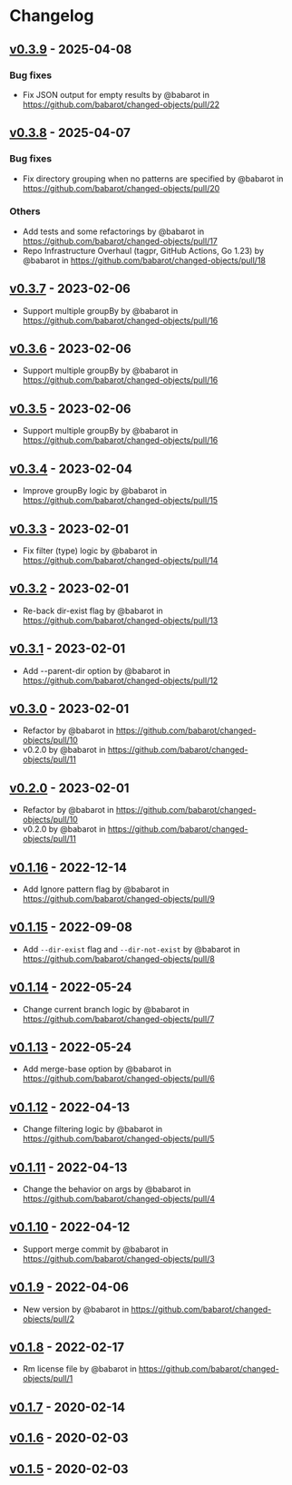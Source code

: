 # Changelog

## [v0.3.9](https://github.com/babarot/changed-objects/compare/v0.3.8...v0.3.9) - 2025-04-08
### Bug fixes
- Fix JSON output for empty results by @babarot in https://github.com/babarot/changed-objects/pull/22

## [v0.3.8](https://github.com/babarot/changed-objects/compare/v0.3.7...v0.3.8) - 2025-04-07
### Bug fixes
- Fix directory grouping when no patterns are specified by @babarot in https://github.com/babarot/changed-objects/pull/20
### Others
- Add tests and some refactorings by @babarot in https://github.com/babarot/changed-objects/pull/17
- Repo Infrastructure Overhaul (tagpr, GitHub Actions, Go 1.23) by @babarot in https://github.com/babarot/changed-objects/pull/18

## [v0.3.7](https://github.com/babarot/changed-objects/compare/v0.3.4...v0.3.7) - 2023-02-06
- Support multiple groupBy by @babarot in https://github.com/babarot/changed-objects/pull/16

## [v0.3.6](https://github.com/babarot/changed-objects/compare/v0.3.4...v0.3.6) - 2023-02-06
- Support multiple groupBy by @babarot in https://github.com/babarot/changed-objects/pull/16

## [v0.3.5](https://github.com/babarot/changed-objects/compare/v0.3.4...v0.3.5) - 2023-02-06
- Support multiple groupBy by @babarot in https://github.com/babarot/changed-objects/pull/16

## [v0.3.4](https://github.com/babarot/changed-objects/compare/v0.3.3...v0.3.4) - 2023-02-04
- Improve groupBy logic by @babarot in https://github.com/babarot/changed-objects/pull/15

## [v0.3.3](https://github.com/babarot/changed-objects/compare/v0.3.2...v0.3.3) - 2023-02-01
- Fix filter (type) logic by @babarot in https://github.com/babarot/changed-objects/pull/14

## [v0.3.2](https://github.com/babarot/changed-objects/compare/v0.3.1...v0.3.2) - 2023-02-01
- Re-back dir-exist flag by @babarot in https://github.com/babarot/changed-objects/pull/13

## [v0.3.1](https://github.com/babarot/changed-objects/compare/v0.3.0...v0.3.1) - 2023-02-01
- Add --parent-dir option by @babarot in https://github.com/babarot/changed-objects/pull/12

## [v0.3.0](https://github.com/babarot/changed-objects/compare/v0.1.16...v0.3.0) - 2023-02-01
- Refactor by @babarot in https://github.com/babarot/changed-objects/pull/10
- v0.2.0 by @babarot in https://github.com/babarot/changed-objects/pull/11

## [v0.2.0](https://github.com/babarot/changed-objects/compare/v0.1.16...v0.2.0) - 2023-02-01
- Refactor by @babarot in https://github.com/babarot/changed-objects/pull/10
- v0.2.0 by @babarot in https://github.com/babarot/changed-objects/pull/11

## [v0.1.16](https://github.com/babarot/changed-objects/compare/v0.1.15...v0.1.16) - 2022-12-14
- Add Ignore pattern flag by @babarot in https://github.com/babarot/changed-objects/pull/9

## [v0.1.15](https://github.com/babarot/changed-objects/compare/v0.1.14...v0.1.15) - 2022-09-08
- Add `--dir-exist` flag and `--dir-not-exist` by @babarot in https://github.com/babarot/changed-objects/pull/8

## [v0.1.14](https://github.com/babarot/changed-objects/compare/v0.1.13...v0.1.14) - 2022-05-24
- Change current branch logic by @babarot in https://github.com/babarot/changed-objects/pull/7

## [v0.1.13](https://github.com/babarot/changed-objects/compare/v0.1.12...v0.1.13) - 2022-05-24
- Add merge-base option by @babarot in https://github.com/babarot/changed-objects/pull/6

## [v0.1.12](https://github.com/babarot/changed-objects/compare/v0.1.11...v0.1.12) - 2022-04-13
- Change filtering logic by @babarot in https://github.com/babarot/changed-objects/pull/5

## [v0.1.11](https://github.com/babarot/changed-objects/compare/v0.1.10...v0.1.11) - 2022-04-13
- Change the behavior on args by @babarot in https://github.com/babarot/changed-objects/pull/4

## [v0.1.10](https://github.com/babarot/changed-objects/compare/v0.1.9...v0.1.10) - 2022-04-12
- Support merge commit by @babarot in https://github.com/babarot/changed-objects/pull/3

## [v0.1.9](https://github.com/babarot/changed-objects/compare/v0.1.8...v0.1.9) - 2022-04-06
- New version by @babarot in https://github.com/babarot/changed-objects/pull/2

## [v0.1.8](https://github.com/babarot/changed-objects/compare/v0.1.7...v0.1.8) - 2022-02-17
- Rm license file by @babarot in https://github.com/babarot/changed-objects/pull/1

## [v0.1.7](https://github.com/babarot/changed-objects/compare/v0.1.6...v0.1.7) - 2020-02-14

## [v0.1.6](https://github.com/babarot/changed-objects/compare/v0.1.5...v0.1.6) - 2020-02-03

## [v0.1.5](https://github.com/babarot/changed-objects/compare/v0.1.4...v0.1.5) - 2020-02-03
